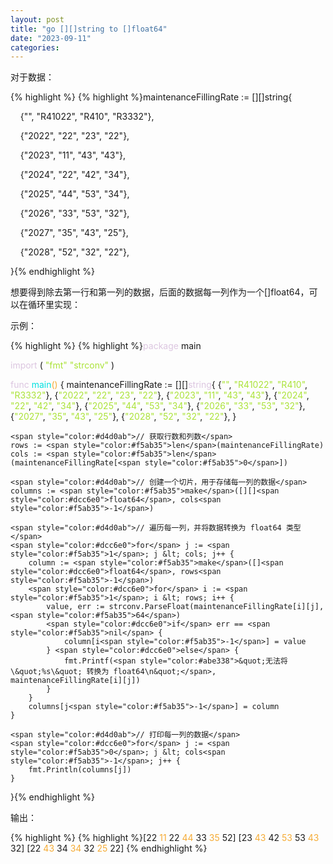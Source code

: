 ```yaml
---
layout: post
title: "go [][]string to []float64"
date: "2023-09-11"
categories: 
---
```

<p>对于数据：</p>

{% highlight %}
{% highlight %}maintenanceFillingRate := [][]string{

&nbsp;&nbsp; &nbsp;{&quot;&quot;, &quot;R41022&quot;, &quot;R410&quot;, &quot;R3332&quot;},

&nbsp;&nbsp; &nbsp;{&quot;2022&quot;, &quot;22&quot;, &quot;23&quot;, &quot;22&quot;},

&nbsp;&nbsp; &nbsp;{&quot;2023&quot;, &quot;11&quot;, &quot;43&quot;, &quot;43&quot;},

&nbsp;&nbsp; &nbsp;{&quot;2024&quot;, &quot;22&quot;, &quot;42&quot;, &quot;34&quot;},

&nbsp;&nbsp; &nbsp;{&quot;2025&quot;, &quot;44&quot;, &quot;53&quot;, &quot;34&quot;},

&nbsp;&nbsp; &nbsp;{&quot;2026&quot;, &quot;33&quot;, &quot;53&quot;, &quot;32&quot;},

&nbsp;&nbsp; &nbsp;{&quot;2027&quot;, &quot;35&quot;, &quot;43&quot;, &quot;25&quot;},

&nbsp;&nbsp; &nbsp;{&quot;2028&quot;, &quot;52&quot;, &quot;32&quot;, &quot;22&quot;},

}{% endhighlight %}

<p>想要得到除去第一行和第一列的数据，后面的数据每一列作为一个[]float64，可以在循环里实现：</p>

<p>示例：</p>

{% highlight %}
{% highlight %}<span style="color:#dcc6e0">package</span> main

<span style="color:#dcc6e0">import</span> (
	<span style="color:#abe338">&quot;fmt&quot;</span>
	<span style="color:#abe338">&quot;strconv&quot;</span>
)

<span style="color:#dcc6e0">func</span> <span style="color:#00e0e0">main</span><span style="color:#f5ab35">()</span> {
	maintenanceFillingRate := [][]<span style="color:#dcc6e0">string</span>{
		{<span style="color:#abe338">&quot;&quot;</span>, <span style="color:#abe338">&quot;R41022&quot;</span>, <span style="color:#abe338">&quot;R410&quot;</span>, <span style="color:#abe338">&quot;R3332&quot;</span>},
		{<span style="color:#abe338">&quot;2022&quot;</span>, <span style="color:#abe338">&quot;22&quot;</span>, <span style="color:#abe338">&quot;23&quot;</span>, <span style="color:#abe338">&quot;22&quot;</span>},
		{<span style="color:#abe338">&quot;2023&quot;</span>, <span style="color:#abe338">&quot;11&quot;</span>, <span style="color:#abe338">&quot;43&quot;</span>, <span style="color:#abe338">&quot;43&quot;</span>},
		{<span style="color:#abe338">&quot;2024&quot;</span>, <span style="color:#abe338">&quot;22&quot;</span>, <span style="color:#abe338">&quot;42&quot;</span>, <span style="color:#abe338">&quot;34&quot;</span>},
		{<span style="color:#abe338">&quot;2025&quot;</span>, <span style="color:#abe338">&quot;44&quot;</span>, <span style="color:#abe338">&quot;53&quot;</span>, <span style="color:#abe338">&quot;34&quot;</span>},
		{<span style="color:#abe338">&quot;2026&quot;</span>, <span style="color:#abe338">&quot;33&quot;</span>, <span style="color:#abe338">&quot;53&quot;</span>, <span style="color:#abe338">&quot;32&quot;</span>},
		{<span style="color:#abe338">&quot;2027&quot;</span>, <span style="color:#abe338">&quot;35&quot;</span>, <span style="color:#abe338">&quot;43&quot;</span>, <span style="color:#abe338">&quot;25&quot;</span>},
		{<span style="color:#abe338">&quot;2028&quot;</span>, <span style="color:#abe338">&quot;52&quot;</span>, <span style="color:#abe338">&quot;32&quot;</span>, <span style="color:#abe338">&quot;22&quot;</span>},
	}

	<span style="color:#d4d0ab">// 获取行数和列数</span>
	rows := <span style="color:#f5ab35">len</span>(maintenanceFillingRate)
	cols := <span style="color:#f5ab35">len</span>(maintenanceFillingRate[<span style="color:#f5ab35">0</span>])

	<span style="color:#d4d0ab">// 创建一个切片，用于存储每一列的数据</span>
	columns := <span style="color:#f5ab35">make</span>([][]<span style="color:#dcc6e0">float64</span>, cols<span style="color:#f5ab35">-1</span>)

	<span style="color:#d4d0ab">// 遍历每一列，并将数据转换为 float64 类型</span>
	<span style="color:#dcc6e0">for</span> j := <span style="color:#f5ab35">1</span>; j &lt; cols; j++ {
		column := <span style="color:#f5ab35">make</span>([]<span style="color:#dcc6e0">float64</span>, rows<span style="color:#f5ab35">-1</span>)
		<span style="color:#dcc6e0">for</span> i := <span style="color:#f5ab35">1</span>; i &lt; rows; i++ {
			value, err := strconv.ParseFloat(maintenanceFillingRate[i][j], <span style="color:#f5ab35">64</span>)
			<span style="color:#dcc6e0">if</span> err == <span style="color:#f5ab35">nil</span> {
				column[i<span style="color:#f5ab35">-1</span>] = value
			} <span style="color:#dcc6e0">else</span> {
				fmt.Printf(<span style="color:#abe338">&quot;无法将 \&quot;%s\&quot; 转换为 float64\n&quot;</span>, maintenanceFillingRate[i][j])
			}
		}
		columns[j<span style="color:#f5ab35">-1</span>] = column
	}

	<span style="color:#d4d0ab">// 打印每一列的数据</span>
	<span style="color:#dcc6e0">for</span> j := <span style="color:#f5ab35">0</span>; j &lt; cols<span style="color:#f5ab35">-1</span>; j++ {
		fmt.Println(columns[j])
	}
}{% endhighlight %}

<p>输出：</p>

{% highlight %}
{% highlight %}[22<span style="color:#f5ab35"> 11 </span>22<span style="color:#f5ab35"> 44 </span>33<span style="color:#f5ab35"> 35 </span>52]
[23<span style="color:#f5ab35"> 43 </span>42<span style="color:#f5ab35"> 53 </span>53<span style="color:#f5ab35"> 43 </span>32]
[22<span style="color:#f5ab35"> 43 </span>34<span style="color:#f5ab35"> 34 </span>32<span style="color:#f5ab35"> 25 </span>22]
{% endhighlight %}

